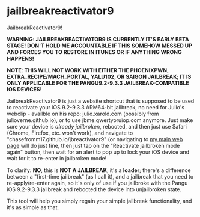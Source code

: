 # jailbreakreactivator9

JailbreakReactivator9!

**WARNING**: **JAILBREAKREACTIVATOR9 IS CURRENTLY IT'S EARLY BETA STAGE! DON'T HOLD ME ACCOUNTABLE IF THIS SOMEHOW MESSED UP AND FORCES YOU TO RESTORE IN ITUNES OR IF ANYTHING WRONG HAPPENS!**

**NOTE**: **THIS WILL NOT WORK WITH EITHER THE PHOENIXPWN, EXTRA_RECIPE/MACH_PORTAL, YALU102, OR SAIGON JAILBREAK; IT IS ONLY APPLICABLE FOR THE PANGU9.2-9.3.3 JAILBREAK-COMPATIBLE IOS DEVICES!**

JailbreakReactivator9 is just a website shortcut that is supposed to be used to reactivate your iOS 9.2-9.3.3 ARM64-bit jailbreak, no need for Julio's webclip - availble on his repo: julio.xarold.com (possibly from julioverne.github.io), or to use jbme.qwertyoruiop.com anymore. Just make sure your device is *already jailbroken*, rebooted, and then just use Safari (Chrome, Firefox, etc. won't work), and navigate to "chasefromm17.github.io/jbreactivator9" (or navigating to <a href="https://chasefromm17.github.io/jbreactivator9">my main web page</h2></a> will do just fine, then just tap on the "Reactivate jailbroken mode again" button, then wait for an alert to pop up to lock your iOS device and wait for it to re-enter in jailbroken mode!

To clarify: **NO**, this is **NOT A JAILBREAK**, it's a **loader**; there's a difference between a "first-time jailbreak" (as I call it), and a jailbreak that you need to re-apply/re-enter again, so it's only of use if you jailbroke with the Pangu iOS 9.2-9.3.3 jailbreak and rebooted the device into unjailbroken state.

This tool will help you simply regain your simple jailbreak functionality, and it's as simple as that.
